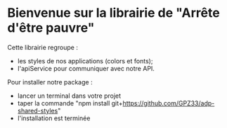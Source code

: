 # Bienvenue sur la librairie de "Arrête d'être pauvre" 

Cette librairie regroupe : 
- les styles de nos applications (colors et fonts);
- l'apiService pour communiquer avec notre API.

Pour installer notre package : 
- lancer un terminal dans votre projet
- taper la commande "npm install git+https://github.com/GPZ33/adp-shared-styles"
- l'installation est terminée
